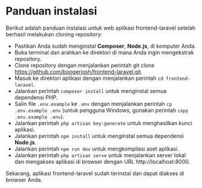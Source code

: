 # Panduan instalasi

Berikut adalah panduan instalasi untuk web aplikasi frontend-laravel setelah berhasil melakukan cloning repository:

- Pastikan Anda sudah menginstal **Composer**, **Node.js**, di komputer Anda.
- Buka terminal dan arahkan ke direktori di mana Anda ingin mengekstrak repository.
- Clone repository dengan menjalankan perintah git clone https://github.com/boogerjosh/frontend-laravel.git.
- Masuk ke direktori aplikasi dengan menjalankan perintah `cd frontend-laravel`.
- Jalankan perintah `composer install` untuk menginstal semua dependensi PHP.
- Salin file `.env.example` ke `.env` dengan menjalankan perintah `cp .env.example .env` (untuk pengguna Windows, gunakan perintah `copy .env.example .env`).
- Jalankan perintah `php artisan key:generate` untuk menghasilkan kunci aplikasi.
- Jalankan perintah `npm install` untuk menginstal semua dependensi **Node.js**.
- Jalankan perintah `npm run dev` untuk mengkompilasi aset aplikasi.
- Jalankan perintah `php artisan serve` untuk menjalankan server lokal dan mengakses aplikasi di browser dengan URL http://localhost:8000.

Sekarang, aplikasi frontend-laravel sudah terinstal dan dapat diakses di browser Anda.
